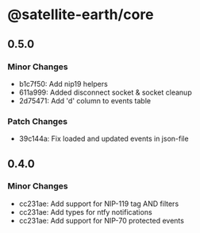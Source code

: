 # @satellite-earth/core

## 0.5.0

### Minor Changes

- b1c7f50: Add nip19 helpers
- 611a999: Added disconnect socket & socket cleanup
- 2d75471: Add 'd' column to events table

### Patch Changes

- 39c144a: Fix loaded and updated events in json-file

## 0.4.0

### Minor Changes

- cc231ae: Add support for NIP-119 tag AND filters
- cc231ae: Add types for ntfy notifications
- cc231ae: Add support for NIP-70 protected events

